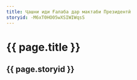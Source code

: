 ```yaml
---
title: Ҷашни иди Ғалаба дар мактаби Президентӣ
storyid: -M6xT0HO05wXSIWIWqsS
---
```


# {{ page.title }}
## {{ page.storyid }}
